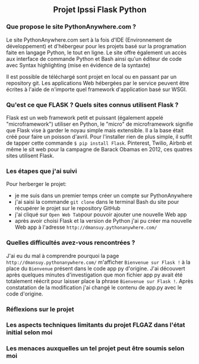 <h2 align="center">Projet Ipssi Flask Python</h2>

### Que propose le site PythonAnywhere.com ?

Le site PythonAnywhere.com sert à la fois d'IDE (Environnement de développement) et d'hébergeur pour les projets basé sur la 
programation faite en langage Python, le tout en ligne. Le site offre également un accès aux interface de commande Python et 
Bash ainsi qu'un éditeur de code avec Syntax highlighting (mise en évidence de la syntaxte)

Il est possible de téléchargé sont projet en local ou en passant par un repository git. 
Les applications Web hébergées par le service peuvent être écrites à l'aide de n'importe quel framework d'application basé sur WSGI.

### Qu'est ce que FLASK ? Quels sites connus utilisent Flask ? 

Flask est un web framework petit et puissant (également appelé "microframework") utiliser en Python, le "micro" de microframework 
signifie que Flask vise à garder le noyau simple mais extensible. Il a la base était créé pour faire un poisson d'avril. Pour
l'installer rien de plus simple, il suffit de tapper cette commande ```$ pip install Flask```. Pinterest, Twilio, Airbnb et même le
sit web pour la campagne de Barack Obamas en 2012, ces quatres sites utilisent Flask.

### Les étapes que j'ai suivi

Pour herberger le projet:
- je me suis dans un premier temps créer un compte sur PythonAnywhere
- j'ai saisi la commande ```git clone``` dans le terminal Bash du site pour récupérer le projet sur le repository GitHub
- j'ai cliqué sur `Open Web Tab`pour pouvoir ajouter une nouvelle Web app
- après avoir choisi Flask et la version de Python j'ai pu créer ma nouvelle Web app à l'adresse `http://dmansuy.pythonanywhere.com/`

### Quelles difficultés avez-vous rencontrées ?

J'ai eu du mal à comprendre pourquoi la page `http://dmansuy.pythonanywhere.com/` m'afficher `Bienvenue sur Flask !` à la 
place du `Bienvenue` présent dans le code app py d'origine. J'ai découvert après quelques minutes d'investigation
que mon fichier app py avait été totalement réécrit pour laisser place la phrase `Bienvenue sur Flask !`. 
Après constatation de la modification j'ai changé le contenu de app.py avec le code d'origine.
 
### Réflexions sur le projet

### Les aspects techniques limitants du projet FLGAZ dans l'état initial selon moi

### Les menaces auxquelles un tel projet peut être soumis selon moi
